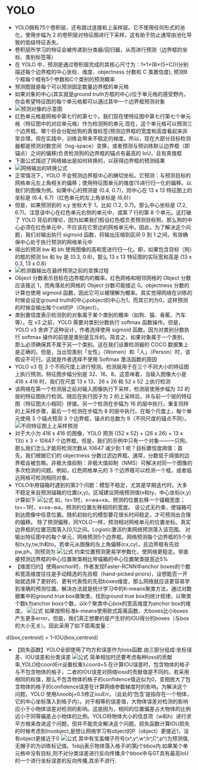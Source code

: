 # YOLO
* YOLO拥有75个卷积层，还有跳过连接和上采样层。它不使用任何形式的池化，使用步幅为 2 的卷积层对特征图进行下采样。这有助于防止通常由池化导致的低级特征丢失。
* 卷积层所学习的特征会被传递到分类器/回归器，从而进行预测（边界框的坐标、类别标签等）
* 在 YOLO 中，预测是通过卷积层完成的其核心尺寸为：1×1×(B×(5+C))(分别描述每个边界框的中心坐标、维度、objectness 分数和 C 类置信度), 预测B个框每个框有5个参数和C个类别的预测概率
* 预测图就是每个可以预测固定数量边界框的单元格
* 如果对象的中心(其实就是ground truth方框的中心)位于单元格的感受野内，你会希望特征图的每个单元格都可以通过其中一个边界框预测对象
* ![预测对像的示意图](./2.jpg )
* 红色单元格是网格中第七行的第七个。我们现在使特征图中第七行第七个单元格（特征图中的对应单元格）作为检测狗的单元.现在，这个单元格可以预测三个边界框。哪个将会分配给狗的真值标签(预测边界框的宽度和高度看起来非常合理，但在实践中，训练会带来不稳定的梯度。所以，现在大部分目标检测器都是预测对数空间（log-space）变换，或者预测与预训练默认边界框（即锚点）之间的偏移)负责检测狗的边界框的锚点有最高的 IoU，且有真值框
* 下面公式描述了网络输出是如何转换的，以获得边界框的预测结果
* ![网络输出的转换公式](./3.jpg)
* 正常情况下，YOLO 不会预测边界框中心的确切坐标。它预测：与预测目标的网格单元左上角相关的偏移；使用特征图单元的维度(1)进行归一化的偏移。以我们的图像为例。如果中心的预测是 (0.4, 0.7)，则中心在 13 x 13 特征图上的坐标是 (6.4, 6.7)（红色单元的左上角坐标是 (6,6)）
* 但是，如果预测到的 x,y 坐标大于 1，比如 (1.2, 0.7)。那么中心坐标是 (7.2, 6.7)。注意该中心在红色单元右侧的单元中，或第 7 行的第 8 个单元。这打破了 YOLO 背后的理论，因为如果我们假设红色框负责预测目标狗，那么狗的中心必须在红色单元中，不应该在它旁边的网格单元中。因此，为了解决这个问题，我们对输出执行 sigmoid 函数，将输出压缩到区间 0 到 1 之间，有效确保中心处于执行预测的网格单元中
* 得出的预测 bw 和 bh 使用图像的高和宽进行归一化。即，如果包含目标（狗）的框的预测 bx 和 by 是 (0.3, 0.8)，那么 13 x 13 特征图的实际宽和高是 (13 x 0.3, 13 x 0.8)
* ![检测器输出在最终预测之前的变换过程](./4.jpg)
* Object 分数表示目标在边界框内的概率。红色网格和相邻网格的 Object 分数应该接近 1，而角落处的网格的 Object 分数可能接近 0。objectness 分数的计算也使用 sigmoid 函数，因此它可以被理解为概率。其实觉得网络在训练的时候会设定ground truth的中心pobject的中心为1，而其它的为0，这样预测的时候会输出每个cell的P（Object）。
* 类别置信度表示检测到的对象属于某个类别的概率（如狗、猫、香蕉、汽车等）。在 v3 之前，YOLO 需要对类别分数执行 softmax 函数操作。但是，YOLO v3 舍弃了这种设计，作者选择使用 sigmoid 函数。因为对类别分数执行 softmax 操作的前提是类别是互斥的。简言之，如果对象属于一个类别，那么必须确保其不属于另一个类别。这在我们设置检测器的 COCO 数据集上是正确的。但是，当出现类别「女性」（Women）和「人」（Person）时，该假设不可行。这就是作者选择不使用 Softmax 激活函数的原因
* YOLO v3 在 3 个不同尺度上进行预测。检测层用于在三个不同大小的特征图上执行预测，特征图步幅分别是 32、16、8。这意味着，当输入图像大小是 416 x 416 时，我们在尺度 13 x 13、26 x 26 和 52 x 52 上执行检测
* 该网络在第一个检测层之前对输入图像执行下采样，检测层使用步幅为 32 的层的特征图执行检测。随后在执行因子为 2 的上采样后，并与前一个层的特征图（特征图大小相同）拼接。另一个检测在步幅为 16 的层中执行。重复同样的上采样步骤，最后一个检测在步幅为 8 的层中执行。在每个尺度上，每个单元使用 3 个锚点预测 3 个边界框，锚点的总数为 9（不同尺度的锚点不同）。
![不同特征图上上采样预测](./5.jpg)
* 对于大小为 416 x 416 的图像，YOLO 预测 ((52 x 52) + (26 x 26) + 13 x 13)) x 3 = 10647 个边界框。但是，我们的示例中只有一个对象——一只狗。那么我们怎么才能将检测次数从 10647 减少到 1 呢？目标置信度阈值：首先，我们根据它们的 objectness 分数过滤边界框。通常，分数低于阈值的边界框会被忽略。非极大值抑制：非极大值抑制（NMS）可解决对同一个图像的多次检测的问题。例如，红色网格单元的 3 个边界框可以检测一个框，或者临近网格可检测相同对象。
* YOLO中用锚箱时遇到的第2个问题：模型不稳定，尤其是早期迭代时。大多不稳定来自预测锚箱的位置(x,y)。区域建议网络预测值tx和ty，中心坐标(x,y)计算如下
![公式](./6.jpg)
如，tx=1时，x=wa+xa，预测的位置右移一个锚箱宽度；tx=−1时，x=xa−wa，预测的位置左移相同的宽度。 
该公式无约束，使锚箱可到达图像中任意位置。随机初始化的模型要花很长时间稳定，才可预测出合理的偏移。 
除了预测偏移，同YOLO一样，预测相对网格单元的位置坐标。真实边界框的位置范围落入[0,1]之间。Logistic激活约束网络预测落入该范围。
对输出特征图中的每个单元，网络预测5个边界框。网络预测每个边界框的5个坐标tx,ty,tw,th和to。若单元从图像的左上角偏移(cx,cy)，且边界框有先验pw,ph，则预测为
![公式](./7.jpg)
约束位置预测更易学参数化，使网络更稳定。带直接预测边界框的中心位置聚类相比带锚箱的中心位置聚类提高近5%
* 【维度归约】使用anchor时，作者发现Faster-RCNN中anchor boxes的个数和宽高维度往往是手动精选的先验框（hand-picked priors)，设想能否一开始就选择了更好的、更有代表性的先验boxes维度，那么网络就应该更容易学到准确的预测位置。解决办法就是统计学习中的K-means聚类方法，通过对数据集中的ground true box做聚类，找到ground true box的统计规律。以聚类个数k为anchor boxs个数，以k个聚类中心box的宽高维度为anchor box的维度。
![公式](./8.jpg)
如果按照标准k-means使用欧式距离函数，大boxes比小boxes产生更多error。但是，我们真正想要的是产生好的IOU得分的boxes（与box的大小无关）。因此采用了如下距离度量：

 d(box,centroid) = 1-IOU(box,centroid)
* 【损失函数】YOLO全部使用了均方和误差作为loss函数.由三部分组成:坐标误差、IOU误差和分类误差
![公式](./9.jpg)
简单相加时还要考虑每种loss的贡献率,YOLO给coordErr设置权重λcoord=5.在计算IOU误差时，包含物体的格子与不包含物体的格子，二者的IOU误差对网络loss的贡献值是不同的。若采用相同的权值，那么不包含物体的格子的confidence值近似为0，变相放大了包含物体的格子的confidence误差在计算网络参数梯度时的影响。为解决这个问题，YOLO 使用λnoobj=0.5修正iouErr。（此处的‘包含’是指存在一个物体，它的中心坐标落入到格子内）。对于相等的误差值，大物体误差对检测的影响应小于小物体误差对检测的影响。这是因为，相同的位置偏差占大物体的比例远小于同等偏差占小物体的比例。YOLO将物体大小的信息项（w和h）进行求平方根来改进这个问题，但并不能完全解决这个问题。损失函数计算IOU损失的时候考虑到Inoobject,是想让网络学习有object的P（object）更接近1，没有object更接近于0
![公式](./10.png)
其中有宝盖帽子符号(x^,y^,w^,h^,C^,p^)为预测值,无帽子的为训练标记值。1objij表示物体落入格子i的第j个bbox内.如果某个单元格中没有目标,则不对分类误差进行反向传播;B个bbox中与GT具有最高IoU的一个进行坐标误差的反向传播,其余不进行.
